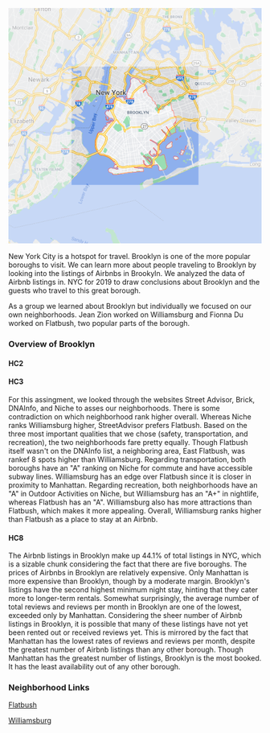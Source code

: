 
![alt text](brooklynmap2.png "Logo Title Text 1")  


New York City is a hotspot for travel. Brooklyn is one of the more popular boroughs to visit. We can learn more about people traveling to Brooklyn by looking into the listings of Airbnbs in Brookyln. We analyzed the data of Airbnb listings in. NYC for 2019 to draw conclusions about Brooklyn and the guests who travel to this great borough.  

As a group we learned about Brooklyn but individually we focused on our own neighborhoods. Jean Zion worked on Williamsburg and Fionna Du worked on Flatbush, two popular parts of the borough.  
### Overview of Brooklyn

#### HC2

#### HC3
For this assingment, we looked through the websites Street Advisor, Brick, DNAInfo, and Niche to asses our neighborhoods. There is some contradiction on which neighborhood rank higher overall. Whereas Niche ranks Williamsburg higher, StreetAdvisor prefers Flatbush. Based on the three most important qualities that we chose (safety, transportation, and recreation), the two neighborhoods fare pretty equally. Though Flatbush itself wasn't on the DNAInfo list, a neighboring area, East Flatbush, was rankef 8 spots higher than Williamsburg. Regarding transportation, both boroughs have an "A" ranking on Niche for commute and have accessible subway lines. Williamsburg has an edge over Flatbush since it is closer in proximity to Manhattan. Regarding recreation, both neighborhoods have an "A" in Outdoor Activities on Niche, but Williamsburg has an "A+" in nightlife, whereas Flatbush has an "A". Williamsburg also has more attractions than Flatbush, which makes it more appealing. Overall, Williamsburg ranks higher than Flatbush as a place to stay at an Airbnb.
#### HC8
The Airbnb listings in Brooklyn make up 44.1% of total listings in NYC, which is a sizable chunk considering the fact that there are five boroughs. The prices of Airbnbs in Brooklyn are relatively expensive. Only Manhattan is more expensive than Brooklyn, though by a moderate margin. Brooklyn's listings have the second highest minimum night stay, hinting that they cater more to longer-term rentals. Somewhat surprisingly, the average number of total reviews and reviews per month in Brooklyn are one of the lowest, exceeded only by Manhattan. Considering the sheer number of Airbnb listings in Brooklyn, it is possible that many of these listings have not yet been rented out or received reviews yet. This is mirrored by the fact that Manhattan has the lowest rates of reviews and reviews per month, despite the greatest number of Airbnb listings than any other borough. Though Manhattan has the greatest number of listings, Brooklyn is the most booked. It has the least availability out of any other borough.

### Neighborhood Links

[Flatbush](https://fionnadu.github.io/Flatbush/)  

[Williamsburg](https://jmzion.github.io/HC10/)

